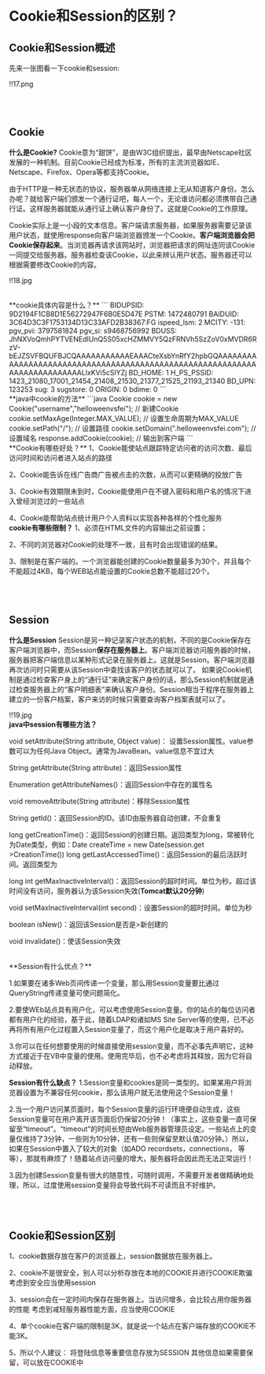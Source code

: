 # Cookie和Session的区别？



## Cookie和Session概述
先来一张图看一下cookie和session:

!!17.png

<br><br>
## Cookie
**什么是Cookie?**
Cookie意为“甜饼”，是由W3C组织提出，最早由Netscape社区发展的一种机制。目前Cookie已经成为标准，所有的主流浏览器如IE、Netscape、Firefox、Opera等都支持Cookie。


由于HTTP是一种无状态的协议，服务器单从网络连接上无从知道客户身份。怎么办呢？就给客户端们颁发一个通行证吧，每人一个，无论谁访问都必须携带自己通行证。这样服务器就能从通行证上确认客户身份了。这就是Cookie的工作原理。

Cookie实际上是一小段的文本信息。客户端请求服务器，如果服务器需要记录该用户状态，就使用response向客户端浏览器颁发一个Cookie。**客户端浏览器会把Cookie保存起来**。当浏览器再请求该网站时，浏览器把请求的网址连同该Cookie一同提交给服务器。服务器检查该Cookie，以此来辨认用户状态。服务器还可以根据需要修改Cookie的内容。

!!18.jpg

<br>
**cookie具体内容是什么？**
```
BIDUPSID: 9D2194F1CB8D1E56272947F6B0E5D47E
PSTM: 1472480791
BAIDUID: 3C64D3C3F1753134D13C33AFD2B38367:FG
ispeed_lsm: 2
MCITY: -131:
pgv_pvi: 3797581824
pgv_si: s9468756992
BDUSS: JhNXVoQmhPYTVENEdIUnQ5S05xcHZMMVY5QzFRNVh5SzZoV0xMVDR6RzV-bEJZSVFBQUFBJCQAAAAAAAAAAAEAAACteXsbYnRfY2hpbGQAAAAAAAAAAAAAAAAAAAAAAAAAAAAAAAAAAAAAAAAAAAAAAAAAAAAAAAAAAAAAAAAAAAAAAAAAALlxKVi5cSlYZj
BD_HOME: 1
H_PS_PSSID: 1423_21080_17001_21454_21408_21530_21377_21525_21193_21340
BD_UPN: 123253
sug: 3
sugstore: 0
ORIGIN: 0
bdime: 0
```

<br>
**java中cookie的方法**
```java
Cookie cookie = new Cookie("username","helloweenvsfei"); // 新建Cookie
cookie.setMaxAge(Integer.MAX_VALUE); // 设置生命周期为MAX_VALUE
cookie.setPath("/"); // 设置路径
cookie.setDomain(".helloweenvsfei.com"); // 设置域名
response.addCookie(cookie); // 输出到客户端
```
<br>
**Cookie有哪些好处？**
1、Cookie能使站点跟踪特定访问者的访问次数、最后访问时间和访问者进入站点的路径 

2、Cookie能告诉在线广告商广告被点击的次数，从而可以更精确的投放广告 

3、Cookie有效期限未到时，Cookie能使用户在不键入密码和用户名的情况下进入曾经浏览过的一些站点 

4、Cookie能帮助站点统计用户个人资料以实现各种各样的个性化服务 
<br>
**cookie有哪些限制？**
1、必须在HTML文件的内容输出之前设置；

2、不同的浏览器对Cookie的处理不一致，且有时会出现错误的结果。

3、限制是在客户端的。一个浏览器能创建的Cookie数量最多为30个，并且每个不能超过4KB，每个WEB站点能设置的Cookie总数不能超过20个。


<br><br>
## Session
**什么是Session**
Session是另一种记录客户状态的机制，不同的是Cookie保存在客户端浏览器中，而Session**保存在服务器上**。客户端浏览器访问服务器的时候，服务器把客户端信息以某种形式记录在服务器上。这就是Session。客户端浏览器再次访问时只需要从该Session中查找该客户的状态就可以了。
如果说Cookie机制是通过检查客户身上的“通行证”来确定客户身份的话，那么Session机制就是通过检查服务器上的“客户明细表”来确认客户身份。Session相当于程序在服务器上建立的一份客户档案，客户来访的时候只需要查询客户档案表就可以了。

!!19.jpg
<br>
**java中session有哪些方法？**

void setAttribute(String attribute, Object value)：
设置Session属性。value参数可以为任何Java Object。通常为JavaBean。value信息不宜过大 

String getAttribute(String attribute)：返回Session属性 

Enumeration getAttributeNames()：返回Session中存在的属性名 

void removeAttribute(String attribute)：移除Session属性 

String getId()：返回Session的ID。该ID由服务器自动创建，不会重复 

long getCreationTime()：返回Session的创建日期。返回类型为long，常被转化为Date类型，例如：Date createTime = new Date(session.get >CreationTime()) long getLastAccessedTime()：返回Session的最后活跃时间。返回类型为

long int getMaxInactiveInterval()：返回Session的超时时间。单位为秒。超过该时间没有访问，服务器认为该Session失效(**Tomcat默认20分钟**) 

void setMaxInactiveInterval(int second)：设置Session的超时时间。单位为秒 

boolean isNew()：返回该Session是否是>新创建的 

void invalidate()：使该Session失效


<br>
**Session有什么优点？**

1.如果要在诸多Web页间传递一个变量，那么用Session变量要比通过QueryString传递变量可使问题简化。

2.要使WEb站点具有用户化，可以考虑使用Session变量。你的站点的每位访问者都有用户化的经验，基于此，随着LDAP和诸如MS Site 
Server等的使用，已不必再将所有用户化过程置入Session变量了，而这个用户化是取决于用户喜好的。 

3.你可以在任何想要使用的时候直接使用session变量，而不必事先声明它，这种方式接近于在VB中变量的使用。使用完毕后，也不必考虑将其释放，因为它将自动释放。 


**Session有什么缺点？**
1.Session变量和cookies是同一类型的。如果某用户将浏览器设置为不兼容任何cookie，那么该用户就无法使用这个Session变量！ 

2.当一个用户访问某页面时，每个Session变量的运行环境便自动生成，这些Session变量可在用户离开该页面后仍保留20分钟！（事实上，这些变量一直可保留至“timeout”。“timeout”的时间长短由Web服务器管理员设定。一些站点上的变量仅维持了3分钟，一些则为10分钟，还有一些则保留至默认值20分钟。）所以，如果在Session中置入了较大的对象（如ADO 
recordsets，connections， 等等），那就有麻烦了！随着站点访问量的增大，服务器将会因此而无法正常运行！ 

3.因为创建Session变量有很大的随意性，可随时调用，不需要开发者做精确地处理，所以，过度使用session变量将会导致代码不可读而且不好维护。


<br><br>
## Cookie和Session区别


1、cookie数据存放在客户的浏览器上，session数据放在服务器上。

2、cookie不是很安全，别人可以分析存放在本地的COOKIE并进行COOKIE欺骗
   考虑到安全应当使用session

3、session会在一定时间内保存在服务器上。当访问增多，会比较占用你服务器的性能
   考虑到减轻服务器性能方面，应当使用COOKIE

4、单个cookie在客户端的限制是3K，就是说一个站点在客户端存放的COOKIE不能3K。

5、所以个人建议：
   将登陆信息等重要信息存放为SESSION
   其他信息如果需要保留，可以放在COOKIE中